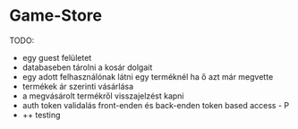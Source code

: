 # Game-Store


TODO: 

- egy guest felületet
- databaseben tárolni a kosár dolgait
- egy adott felhasználónak látni egy terméknél ha ő azt már megvette
- termékek ár szerinti vásárlása
- a megvásárolt termékről visszajelzést kapni
- auth token validalás front-enden és back-enden token based access - P
- ++ testing
